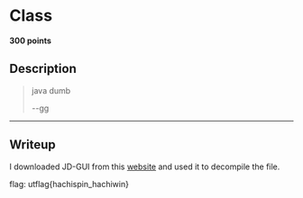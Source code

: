 # Class
**300 points**
## Description
> java dumb
>
> --gg
---
## Writeup
I downloaded JD-GUI from this [website](http://java-decompiler.github.io/) and used it to decompile the file.

flag: utflag{hachispin_hachiwin}